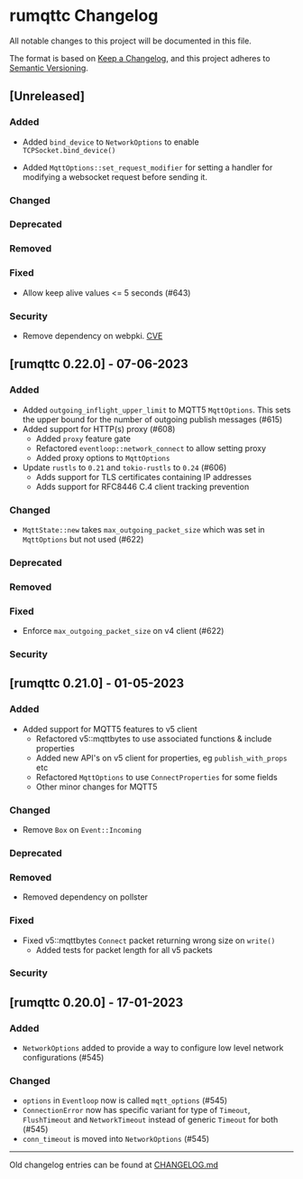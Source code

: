 # rumqttc Changelog

All notable changes to this project will be documented in this file.

The format is based on [Keep a Changelog](https://keepachangelog.com/en/1.0.0),
and this project adheres to [Semantic Versioning](https://semver.org/spec/v2.0.0.html).

## [Unreleased]

### Added

-   Added `bind_device` to `NetworkOptions` to enable `TCPSocket.bind_device()`

-   Added `MqttOptions::set_request_modifier` for setting a handler for modifying a websocket request before sending it.

### Changed

### Deprecated

### Removed

### Fixed

-   Allow keep alive values <= 5 seconds (#643)

### Security

-   Remove dependency on webpki. [CVE](https://rustsec.org/advisories/RUSTSEC-2023-0052)

## [rumqttc 0.22.0] - 07-06-2023

### Added

-   Added `outgoing_inflight_upper_limit` to MQTT5 `MqttOptions`. This sets the upper bound for the number of outgoing publish messages (#615)
-   Added support for HTTP(s) proxy (#608)
    -   Added `proxy` feature gate
    -   Refactored `eventloop::network_connect` to allow setting proxy
    -   Added proxy options to `MqttOptions`
-   Update `rustls` to `0.21` and `tokio-rustls` to `0.24` (#606)
    -   Adds support for TLS certificates containing IP addresses
    -   Adds support for RFC8446 C.4 client tracking prevention

### Changed

-   `MqttState::new` takes `max_outgoing_packet_size` which was set in `MqttOptions` but not used (#622)

### Deprecated

### Removed

### Fixed

-   Enforce `max_outgoing_packet_size` on v4 client (#622)

### Security

## [rumqttc 0.21.0] - 01-05-2023

### Added

-   Added support for MQTT5 features to v5 client
    -   Refactored v5::mqttbytes to use associated functions & include properties
    -   Added new API's on v5 client for properties, eg `publish_with_props` etc
    -   Refactored `MqttOptions` to use `ConnectProperties` for some fields
    -   Other minor changes for MQTT5

### Changed

-   Remove `Box` on `Event::Incoming`

### Deprecated

### Removed

-   Removed dependency on pollster

### Fixed

-   Fixed v5::mqttbytes `Connect` packet returning wrong size on `write()`
    -   Added tests for packet length for all v5 packets

### Security

## [rumqttc 0.20.0] - 17-01-2023

### Added

-   `NetworkOptions` added to provide a way to configure low level network configurations (#545)

### Changed

-   `options` in `Eventloop` now is called `mqtt_options` (#545)
-   `ConnectionError` now has specific variant for type of `Timeout`, `FlushTimeout` and `NetworkTimeout` instead of generic `Timeout` for both (#545)
-   `conn_timeout` is moved into `NetworkOptions` (#545)

---

Old changelog entries can be found at [CHANGELOG.md](../CHANGELOG.md)
